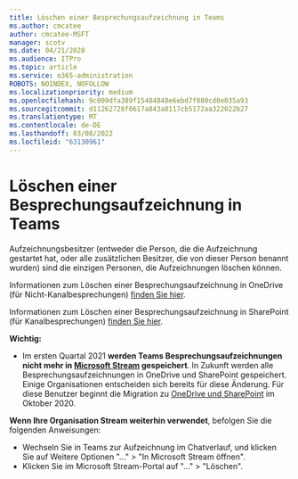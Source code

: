 ```yaml
---
title: Löschen einer Besprechungsaufzeichnung in Teams
ms.author: cmcatee
author: cmcatee-MSFT
manager: scotv
ms.date: 04/21/2020
ms.audience: ITPro
ms.topic: article
ms.service: o365-administration
ROBOTS: NOINDEX, NOFOLLOW
ms.localizationpriority: medium
ms.openlocfilehash: 9c009dfa389f15484848e6ebd7f080cd0e035a93
ms.sourcegitcommit: d11262728f0617a843a0117cb5172aa322022b27
ms.translationtype: MT
ms.contentlocale: de-DE
ms.lasthandoff: 03/08/2022
ms.locfileid: "63130961"
---
```

# <a name="delete-a-meeting-recording-in-teams"></a>Löschen einer Besprechungsaufzeichnung in Teams

Aufzeichnungsbesitzer (entweder die Person, die die Aufzeichnung gestartet hat, oder alle zusätzlichen Besitzer, die von dieser Person benannt wurden) sind die einzigen Personen, die Aufzeichnungen löschen können.  

Informationen zum Löschen einer Besprechungsaufzeichnung in OneDrive (für Nicht-Kanalbesprechungen) [finden Sie hier](https://support.microsoft.com/office/21fe345a-e488-4fa7-932b-f053c1bebe8a).  

Informationen zum Löschen einer Besprechungsaufzeichnung in SharePoint (für Kanalbesprechungen) [finden Sie hier](https://support.microsoft.com/office/71f3c90a-0d24-4d80-8b66-f88234b79a52).  

**Wichtig:**

- Im ersten Quartal 2021 **werden Teams Besprechungsaufzeichnungen nicht mehr in [Microsoft Stream](https://stream.microsoft.com/) gespeichert**. In Zukunft werden alle Besprechungsaufzeichnungen in OneDrive und SharePoint gespeichert. Einige Organisationen entscheiden sich bereits für diese Änderung. Für diese Benutzer beginnt die Migration zu [OneDrive und SharePoint](https://docs.microsoft.com/MicrosoftTeams/tmr-meeting-recording-change) im Oktober 2020.

**Wenn Ihre Organisation Stream weiterhin verwendet**, befolgen Sie die folgenden Anweisungen:

- Wechseln Sie in Teams zur Aufzeichnung im Chatverlauf, und klicken Sie auf Weitere Optionen "..." > "In Microsoft Stream öffnen".
- Klicken Sie im Microsoft Stream-Portal auf "..." > "Löschen".
